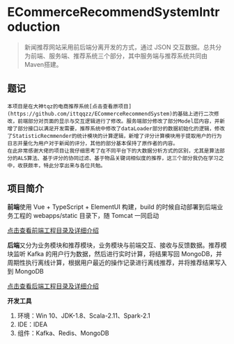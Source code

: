 # ECommerceRecommendSystemIntroduction

> 新闻推荐网站采用前后端分离开发的方式，通过 JSON 交互数据。总共分为前端、服务端、推荐系统三个部分，其中服务端与推荐系统共同由Maven搭建。
## 题记
    本项目是在大神tqz的电商推荐系统[点击查看原项目](https://github.com/ittqqzz/ECommerceRecommendSystem)的基础上进行二次修改，前端部分对页面的显示与交互逻辑进行了修改。服务端部分修改了部分Model层内容，并新增了部分接口以满足开发需要，推荐系统中修改了dataLoader部分的数据初始化的逻辑，修改了StatisticRecmmender的统计模块的计算逻辑，新增了评分计算模块用于提取用户的行为日志并量化为用户对于新闻的评分，其他的部分基本保持了原作者的内容。
    在此非常感谢大佬的项目让我仔细思考了在不同平台下的大数据分析方式的区别，尤其是算法部分的ALS算法、基于评分的协同过滤、基于物品关键词相似度的推荐，这三个部分我仍在学习之中，收获颇丰，特此分享出来与各位共勉。
## 项目简介

**前端**使用 Vue + TypeScript + ElementUI 构建，build 的时候自动部署到后端业务工程的 webapps/static 目录下，随 Tomcat 一同启动

[点击查看前端工程目录及详细介绍]( https://github.com/CreateSun/NewsRecommender/tree/Main/front)

**后端**又分为业务模块和推荐模块，业务模块与前端交互、接收与反馈数据。推荐模块监听 Kafka 的用户行为数据，然后进行实时计算，将结果写回 MongoDB，并周期性执行离线计算，根据用户最近的操作记录进行离线推荐，并将推荐结果写入到 MongoDB 

[点击查看后端工程目录及详细介绍]( https://github.com/CreateSun/NewsRecommender/tree/Main/backend )

**开发工具**

1. 环境：Win 10、JDK-1.8、Scala-2.11、Spark-2.1
2. IDE：IDEA
3. 组件：Kafka、Redis、MongoDB



